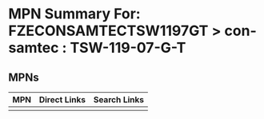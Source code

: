 



# MPN Summary For: FZECONSAMTECTSW1197GT > con-samtec : TSW-119-07-G-T

## MPNs
  

|MPN|Direct Links|Search Links|
| :--- | :--- | :--- |
||||
